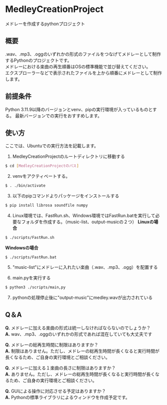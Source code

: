 # MedleyCreationProject
メドレーを作成するpythonプロジェクト

## 概要
.wav、.mp3、.oggのいずれかの形式のファイルをつなげてメドレーとして制作するPythonのプロジェクトです。  
メドレーにおける楽曲の再生順番はOSの標準機能で並び替えてください。  
エクスプローラーなどで表示されたファイルを上から順番にメドレーとして制作します。

## 前提条件
Python 3.11.9以降のバージョンとvenv、pipの実行環境が入っているものとする。
最新バージョンでの実行をおすすめします。


## 使い方
ここでは、Ubuntuでの実行方法を記載します。  

1. MedleyCreationProjectのルートディレクトリに移動する
```sh
$ cd [MedleyCreationProjectのパス]
```

2. venvをアクティベートする。
```sh
$ . ./bin/activate 
```

3. 以下のpipコマンドよりパッケージをインストールする
```sh
$ pip install librosa soundfile numpy
```

4. Linux環境では、FastRun.sh、Windows環境ではFastRun.batを実行して必要なフォルダを作成する。（music-list、output-musicの２つ）
**Linuxの場合**
```sh
$ ./scripts/FastRun.sh
```
**Windowsの場合**
```
$ ./scripts/FastRun.bat
```

5. "music-list"にメドレーに入れたい楽曲（.wav、.mp3、.ogg）を配置する

6. main.pyを実行する
```sh
$ python3 ./scripts/main,py
```

7. pythonの処理停止後に"output-music"にmedley.wavが出力されている


## Q＆A
**Q.** メドレーに加える楽曲の形式は統一しなければならないのでしょうか？  
**A.** wav、.mp3、.oggのいずれかの形式であれば混在していても大丈夫です

**Q.** メドレーの総再生時間に制限はありますか？  
**A.** 制限はありません。ただし、メドレーの総再生時間が長くなると実行時間が長くなるため、ご自身の実行環境とご相談ください。

**Q.** メドレーに加える１楽曲の長さに制限はありますか？  
**A.** ありません。ただし、メドレーの総再生時間が長くなると実行時間が長くなるため、ご自身の実行環境とご相談ください。

**Q.** GUIによる操作に対応させる予定はありますか？  
**A.** Pythonの標準ライブラリによるウィンドウを作成予定です。



